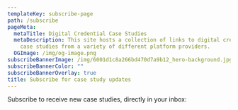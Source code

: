 ```yaml
---
templateKey: subscribe-page
path: /subscribe
pageMeta:
  metaTitle: Digital Credential Case Studies
  metaDescription: This site hosts a collection of links to digital credential
    case studies from a variety of different platform providers.
  OGImage: /img/og-image.png
subscribeBannerImage: /img/6001d1c8a266bd470d7a9b12_hero-background.jpg
subscribeBannerColor: ""
subscribeBannerOverlay: true
title: Subscribe for case study updates
---
```

Subscribe to receive new case studies, directly in your inbox: